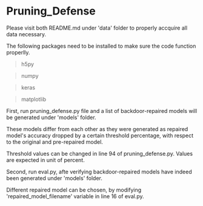 # Pruning_Defense

Please visit both README.md under 'data' folder to properly accquire all data necessary.

The following packages need to be installed to make sure the code function properlly.

>h5py

>numpy

>keras

>matplotlib

First, run pruning_defense.py file and a list of backdoor-repaired models will be generated under 'models' folder. 

These models differ from each other as they were generated as repaired model's accuracy dropped by a certain threshold percentage, with respect to the original and pre-repaired model. 

Threshold values can be changed in line 94 of pruning_defense.py. Values are expected in unit of percent.

Second, run eval.py, afte verifying backdoor-repaired models have indeed been generated under 'models' folder.

Different repaired model can be chosen, by modifying 'repaired_model_filename' variable in line 16 of eval.py.
